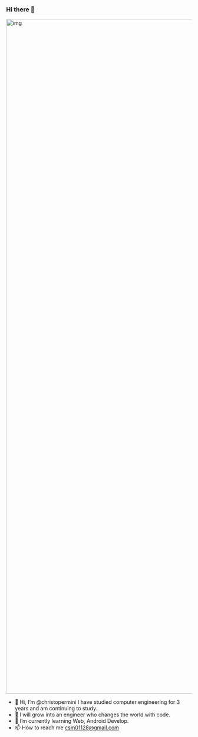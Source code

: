 ### Hi there 👋

<img width="1825" alt="img">

- 👋 Hi, I’m @christopermini I have studied computer engineering for 3 years and am continuing to study.
- 👀 I will grow into an engineer who changes the world with code.
- 🌱 I’m currently learning Web, Android Develop.
- 📫 How to reach me <csm01128@gmail.com>


<!--
**christopermini/christopermini** is a ✨ _special_ ✨ repository because its `README.md` (this file) appears on your GitHub profile.

Here are some ideas to get you started:

- 🔭 I’m currently working on ...
- 🌱 I’m currently learning ...
- 👯 I’m looking to collaborate on ...
- 🤔 I’m looking for help with ...
- 💬 Ask me about ...
- 📫 How to reach me: ...
- 😄 Pronouns: ...
- ⚡ Fun fact: ...
-->
